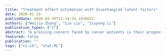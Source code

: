 ```yaml
---
title: "Treatment effect estimation with disentangled latent factors"
date: 2020-01-29
publishDate: 2020-04-30T11:14:54.191002Z
authors: ["Weijia Zhang", "Lin Liu", "Jiuyong Li"]
publication_types: ["2"]
abstract: "A pressing concern faced by cancer patients is their prognosis under different treatment options. Considering a binary-treatment, e.g., to receive radiotherapy or not, the problem can be characterized as estimating the treatment effect of radiotherapy on the survival outcome of the patients. Estimating treatment effect from observational studies is a fundamental problem, yet it is still especially challenging due to the counterfactual and confounding problems. In this work, we show the importance of differentiating confounding factors from factors that only affect the treatment or the outcome, and propose a data-driven approach to learn and disentangle the latent factors into three disjoint sets for a more accurate estimating treatment estimator. Empirical validations on semi-synthetic benchmark and real-world datasets demonstrate the effectiveness of the proposed method."
featured: false
publication: ""
tags: ["cs.LG", "stat.ML"]
---
```


